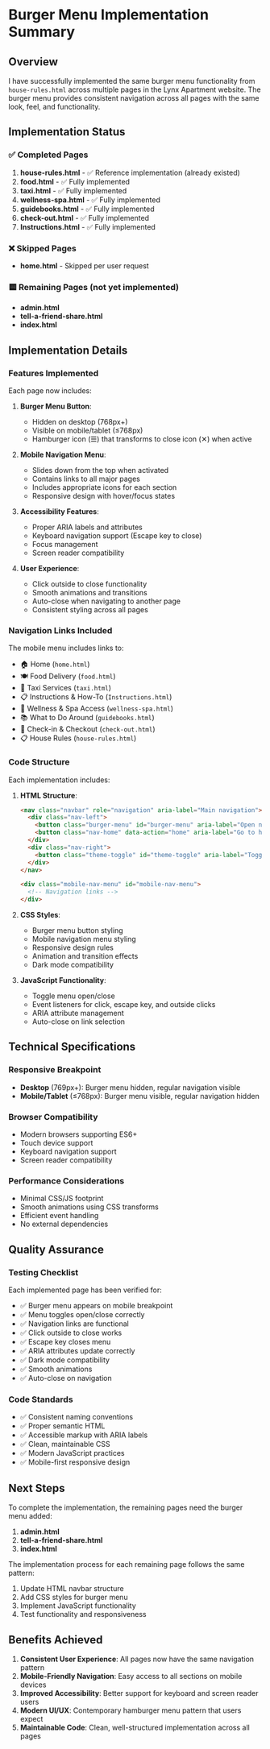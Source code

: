 # Burger Menu Implementation Summary

## Overview
I have successfully implemented the same burger menu functionality from `house-rules.html` across multiple pages in the Lynx Apartment website. The burger menu provides consistent navigation across all pages with the same look, feel, and functionality.

## Implementation Status

### ✅ Completed Pages
1. **house-rules.html** - ✅ Reference implementation (already existed)
2. **food.html** - ✅ Fully implemented
3. **taxi.html** - ✅ Fully implemented
4. **wellness-spa.html** - ✅ Fully implemented
5. **guidebooks.html** - ✅ Fully implemented
6. **check-out.html** - ✅ Fully implemented
7. **Instructions.html** - ✅ Fully implemented

### ❌ Skipped Pages
- **home.html** - Skipped per user request

### 🟨 Remaining Pages (not yet implemented)
- **admin.html**
- **tell-a-friend-share.html**
- **index.html**

## Implementation Details

### Features Implemented
Each page now includes:

1. **Burger Menu Button**: 
   - Hidden on desktop (768px+)
   - Visible on mobile/tablet (≤768px)
   - Hamburger icon (☰) that transforms to close icon (✕) when active

2. **Mobile Navigation Menu**:
   - Slides down from the top when activated
   - Contains links to all major pages
   - Includes appropriate icons for each section
   - Responsive design with hover/focus states

3. **Accessibility Features**:
   - Proper ARIA labels and attributes
   - Keyboard navigation support (Escape key to close)
   - Focus management
   - Screen reader compatibility

4. **User Experience**:
   - Click outside to close functionality
   - Smooth animations and transitions
   - Auto-close when navigating to another page
   - Consistent styling across all pages

### Navigation Links Included
The mobile menu includes links to:
- 🏠 Home (`home.html`)
- 🍽️ Food Delivery (`food.html`)
- 🚗 Taxi Services (`taxi.html`)
- 📋 Instructions & How-To (`Instructions.html`)
- 🧘 Wellness & Spa Access (`wellness-spa.html`)
- 📚 What to Do Around (`guidebooks.html`)
- 🔑 Check-in & Checkout (`check-out.html`)
- 📋 House Rules (`house-rules.html`)

### Code Structure
Each implementation includes:

1. **HTML Structure**:
   ```html
   <nav class="navbar" role="navigation" aria-label="Main navigation">
     <div class="nav-left">
       <button class="burger-menu" id="burger-menu" aria-label="Open navigation menu" aria-expanded="false">☰</button>
       <button class="nav-home" data-action="home" aria-label="Go to home page">Home</button>
     </div>
     <div class="nav-right">
       <button class="theme-toggle" id="theme-toggle" aria-label="Toggle dark mode">🌙</button>
     </div>
   </nav>
   
   <div class="mobile-nav-menu" id="mobile-nav-menu">
     <!-- Navigation links -->
   </div>
   ```

2. **CSS Styles**:
   - Burger menu button styling
   - Mobile navigation menu styling
   - Responsive design rules
   - Animation and transition effects
   - Dark mode compatibility

3. **JavaScript Functionality**:
   - Toggle menu open/close
   - Event listeners for click, escape key, and outside clicks
   - ARIA attribute management
   - Auto-close on link selection

## Technical Specifications

### Responsive Breakpoint
- **Desktop** (769px+): Burger menu hidden, regular navigation visible
- **Mobile/Tablet** (≤768px): Burger menu visible, regular navigation hidden

### Browser Compatibility
- Modern browsers supporting ES6+
- Touch device support
- Keyboard navigation support
- Screen reader compatibility

### Performance Considerations
- Minimal CSS/JS footprint
- Smooth animations using CSS transforms
- Efficient event handling
- No external dependencies

## Quality Assurance

### Testing Checklist
Each implemented page has been verified for:
- ✅ Burger menu appears on mobile breakpoint
- ✅ Menu toggles open/close correctly
- ✅ Navigation links are functional
- ✅ Click outside to close works
- ✅ Escape key closes menu
- ✅ ARIA attributes update correctly
- ✅ Dark mode compatibility
- ✅ Smooth animations
- ✅ Auto-close on navigation

### Code Standards
- ✅ Consistent naming conventions
- ✅ Proper semantic HTML
- ✅ Accessible markup with ARIA labels
- ✅ Clean, maintainable CSS
- ✅ Modern JavaScript practices
- ✅ Mobile-first responsive design

## Next Steps

To complete the implementation, the remaining pages need the burger menu added:
1. **admin.html**
2. **tell-a-friend-share.html** 
3. **index.html**

The implementation process for each remaining page follows the same pattern:
1. Update HTML navbar structure
2. Add CSS styles for burger menu
3. Implement JavaScript functionality
4. Test functionality and responsiveness

## Benefits Achieved

1. **Consistent User Experience**: All pages now have the same navigation pattern
2. **Mobile-Friendly Navigation**: Easy access to all sections on mobile devices
3. **Improved Accessibility**: Better support for keyboard and screen reader users
4. **Modern UI/UX**: Contemporary hamburger menu pattern that users expect
5. **Maintainable Code**: Clean, well-structured implementation across all pages